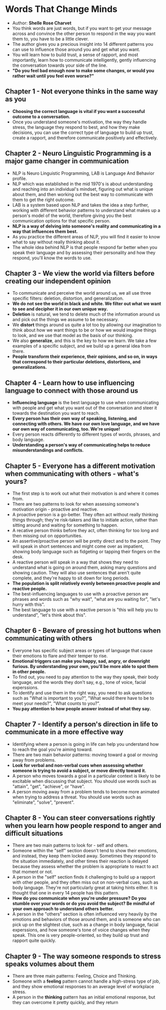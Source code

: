 # Words That Change Minds

- Author: **Shelle Rose Charvet**
- You think words are just words, but if you want to get your message across and convince the other person to respond in the way you want them to, you have to be a little clever.
- The author gives you a precious insight into 14 different patterns you can use to influence those around you and get what you want.
- You will learn how to build trust, a sense of rapport, and most importantly, learn how to communicate intelligently, gently influencing the conversation towards your side of the line.
- **"Do you feel bad enough now to make some changes, or would you rather wait until you feel even worse?"**

## Chapter 1 - Not everyone thinks in the same way as you
- **Choosing the correct language is vital if you want a successful outcome to a conversation.**
- Once you understand someone's motivation, the way they handle stress, the language they respond to best, and how they make decisions, you can use the correct type of language to build up trust, create a rapport, and therefore communicate positively and effectively.

## Chapter 2 - Neuro Linguistic Programming is a major game changer in communication
- NLP is Neuro Linguistic Programming, LAB is Language And Behavior profile.
- NLP which was established in the mid 1970's is about understanding and reaching into an individual's mindset, figuring out what is unique about them, and then working out the best way to communicate with them to get the right outcome.
- LAB is a system based upon NLP and takes the idea a step further, working with different behavior patterns to understand what makes up a person's model of the world, therefore giving you the best communication options for that specific person.
- **NLP is a way of delving into someone's reality and communicating in a way that influences them best.**
- As you practice the different areas of NLP, you will find it easier to know what to say without really thinking about it.
- The whole idea behind NLP is that people respond far better when you speak their language and by assessing their personality and how they respond, you'll know the words to use.

## Chapter 3 - We view the world via filters before creating our independent opinion
- To communicate and perceive the world around us, we all use three specific filters: deletion, distortion, and generalization.
- **We do not see the world in black and white. We filter out what we want to see and decipher it in our own unique way.**
- **Deletion** is natural, we tend to delete much of the information around us and pick out the things we assume to be necessary.
- We **distort** things around us quite a lot too by allowing our imagination to think about how we want things to be or how we would imagine things to look, and we use that model as the basis of our thinking.
- We also **generalize**, and this is the key to how we learn. We take a few examples of a specific subject, and we build up a general idea from there.
- **People transform their experience, their opinions, and so on, in ways that correspond to their particular deletions, distortions, and generalizations.**

## Chapter 4 - Learn how to use influencing language to connect with those around us
- **Influencing language** is the best language to use when communicating with people and get what you want out of the conversation and steer it towards the destination you want to reach.
- **Every person has their own way of speaking, listening, and connecting with others. We have our own love language, and we have our own way of communicating, too. We're unique!**
- Every person reacts differently to different types of words, phrases, and body language.
- **Understanding a person's way of communicating helps to reduce misunderstandings and conflicts.**

## Chapter 5 - Everyone has a different motivation when communicating with others - what's yours?
- The first step is to work out what their motivation is and where it comes from.
- There are two patterns to look for when assessing someone's motivation origin - proactive and reactive.
- A proactive person is a go-better. They often act without really thinking things through; they're risk-takers and like to initiate action, rather than sitting around and waiting for something to happen.
- A recative person thinks before they act, often thinking for too long and then missing out on opportunities.
- An assertive/proactive person will be pretty direct and to the point. They will speak in short sentences and might come over as impatient, showing body language such as fidgeting or tapping their fingers on the desk.
- A reactive person will speak in a way that shows they need to understand what is going on around them, asking many questions and showing caution. They will also use sentences that aren't quite complete, and they're happy to sit down for long periods.
- **The population is split relatively evenly between proactive people and reactive people.**
- The best-influencing languages to use with a proactive person are phrases and words such as "why wait", "what are you waiting for", "let's hurry with this".
- The best language to use with a reactive person is "this will help you to understand", "let's think about this".

## Chapter 6 - Beware of pressing hot buttons when communicating with others
- Everyone has specific subject areas or types of language that cause their emotions to flare and their temper to rise.
- **Emotional triggers can make you happy, sad, angry, or downright furious. By understanding your own, you'll be more able to spot them in other people.**
- To find out, you need to pay attention to the way they speak, their body language, and the words they don't say, e.g., tone of voice, facial experssions.
- To identify and use them in the right way, you need to ask questions such as "What is important to you?", "What would there have to be to meet your needs?", "What counts to you?".
- **You pay attention to how people answer instead of what they say.**

## Chapter 7 - Identify a person's direction in life to communicate in a more effective way
- Identifying where a person is going in life can help you understand how to reach the goal you're aiming toward.
- There are two main behavior patterns: moving toward a goal or moving away from problems.
- **Look for verbal and non-verbal cues when assessing whether someone is trying to avoid a subject, or move directly toward it.**
- A person who moves towards a goal in a particular context is likely to be excitable when discussing that subject. You should use words such as "attain", "get", "achieve", or "have".
- A person moving away from a problem tends to become more animated when trying to address a threat. You should use words such as "eliminate", "solve", "prevent".

## Chapter 8 - You can steer conversations rightly when you learn how people respond to anger and difficult situations
- There are two main patterns to look for - self and others.
- Someone within the "self" section doesn't tend to show their emotions, and instead, they keep them locked away. Sometimes they respond to the situation immediately, and other times their reaction is delayed because they assess whether the problem is appropriate to react to act that moment or not.
- A person in the "self" section finds it challenging to build up a rapport with other people, and they often miss out on non-verbal cues, such as body language. They're not particularly great at taking hints either. It is thought that one in every 14 people has this pattern.
- **How do you communicate when you're under pressure? Do you stumble over your words or do you avoid the subject? Be mindful of your own approach to understand others better.**
- A person in the "others" section is often influenced very heavily by the emotions and behaviors of those around them, and is someone who can pick up on the slightest clue, such as a change in body language, facial experssions, and how someone's tone of voice changes when they speak. This one is very people-oriented, so they build up trust and rapport quite quickly.

## Chapter 9 - The way someone responds to stress speaks volumes about them
- There are three main patterns: Feeling, Choice and Thinking.
- Someone with a **feeling** pattern cannot handle a high-stress type of job, and they show emotional responses to an average level of workplace stress.
- A person in the **thinking** pattern has an initial emotional response, but they can overcome it pretty quickly, and they return
